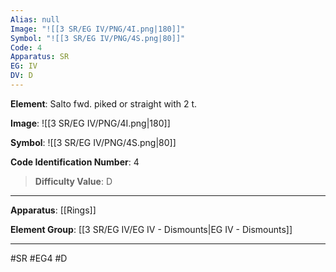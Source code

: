 ```yaml
---
Alias: null
Image: "![[3 SR/EG IV/PNG/4I.png|180]]"
Symbol: "![[3 SR/EG IV/PNG/4S.png|80]]"
Code: 4
Apparatus: SR
EG: IV
DV: D
---
```

**Element**: Salto fwd. piked or straight with 2 t.

**Image**:
![[3 SR/EG IV/PNG/4I.png|180]]

**Symbol**:
![[3 SR/EG IV/PNG/4S.png|80]]

**Code Identification Number**: 4

>**Difficulty Value**: D

___
**Apparatus**: [[Rings]]

**Element Group**: [[3 SR/EG IV/EG IV - Dismounts|EG IV - Dismounts]]
___
#SR #EG4 #D
